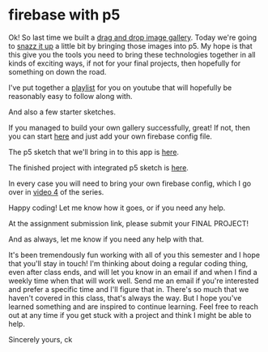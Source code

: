 # firebase with p5

Ok!  So last time we built a [drag and drop image gallery](https://persistently-4625f.web.app/).  Today we're going to [snazz it up](https://new-image-gallery.web.app/) a little bit by bringing those images into p5.  My hope is that this give you the tools you need to bring these technologies together in all kinds of exciting ways, if not for your final projects, then hopefully for something on down the road.

I've put together a [playlist](https://www.youtube.com/playlist?list=PLHJTpoJkSrePa9gCcRqmRwbYnFNxmPTtZ) for you on youtube that will hopefully be reasonably easy to follow along with. 

And also a few starter sketches.

If you managed to build your own gallery successfully, great!  If not, then you can start [here](https://github.com/socalledsound/new-image-gallery/tree/04-deployed) and just add your own firebase config file.

The p5 sketch that we'll bring in to this app is [here](https://github.com/socalledsound/webgl-image-gallery).

The finished project with integrated p5 sketch is [here](https://github.com/socalledsound/new-image-gallery/tree/07-finished).

In every case you will need to bring your own firebase config, which I go over in [video 4](https://www.youtube.com/watch?v=PaazEphXf5A&list=PLHJTpoJkSrePa9gCcRqmRwbYnFNxmPTtZ&index=4) of the series.

Happy coding!  Let me know how it goes, or if you need any help.

At the assignment submission link, please submit your FINAL PROJECT!  

And as always, let me know if you need any help with that.

It's been tremendously fun working with all of you this semester and I hope that you'll stay in touch!  I'm thinking about doing a regular coding thing, even after class ends, and will let you know in an email if and when I find a weekly time when that will work well.  Send me an email if you're interested and prefer a specific time and I'll figure that in.  There's so much that we haven't covered in this class, that's always the way.  But I hope you've learned something and are inspired to continue learning.  Feel free to reach out at any time if you get stuck with a project and think I might be able to help.

Sincerely yours,
ck 




